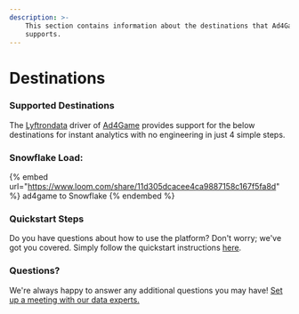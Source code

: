 ```yaml
---
description: >-
    This section contains information about the destinations that Ad4Game
    supports.
---
```


# Destinations

### Supported Destinations

The [Lyftrondata](https://www.lyftrondata.com/) driver of [Ad4Game](https://www.lyftrondata.com/integration/ad4game/) provides support for the below destinations for instant analytics with no engineering in just 4 simple steps.

### Snowflake Load:

{% embed url="https://www.loom.com/share/11d305dcacee4ca9887158c167f5fa8d" %}
ad4game to Snowflake
{% endembed %}

### Quickstart Steps

Do you have questions about how to use the platform? Don't worry; we've got you covered. Simply follow the quickstart instructions [here](../../../quickstart-steps.md).

### Questions? <a href="#questions" id="questions"></a>

We're always happy to answer any additional questions you may have! [Set up a meeting with our data experts.](https://www.lyftrondata.com/book-a-meeting/)
